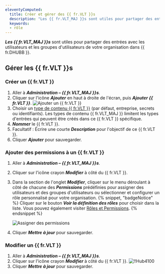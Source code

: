 ```yaml
---
eleventyComputed:
  title: Créer et gérer des {{ fr.VLT }}s
  description: "Les {{ fr.VLT_MAJ }}s sont utiles pour partager des entrées avec les utilisateurs et les groupes d'utilisateurs de votre organisation dans {{ fr.DHUBB }}."
  keywords:
  - rôle
---
```

***Les {{ fr.VLT_MAJ }}s*** sont utiles pour partager des entrées avec les utilisateurs et les groupes d'utilisateurs de votre organisation dans {{ fr.DHUBB }}.

## Gérer les {{ fr.VLT }}s

### Créer un {{ fr.VLT }}

1. Aller à ***Administration – {{ fr.VLT_MAJ }}s***.
1. Cliquer sur l'icône ***Ajouter*** en haut à droite de l'écran, puis ***Ajouter {{ fr.VLT }}***.
![Ajouter un {{ fr.VLT }}](https://cdnweb.devolutions.net/docs/docs_en_hub_Hub4098.png)
1. Choisir un [type de contenu {{ fr.VLT }}](/rdm/user-interface/customization/vault-types) (par défaut, entreprise, secrets ou identifiants). Les types de contenu {{ fr.VLT_MAJ }} limitent les types d'entrées qui peuvent être créés dans ce {{ fr.VLT }} spécifique.
1. ***Nommer*** le {{ fr.VLT }}.
1. Facultatif : Écrire une courte ***Description*** pour l'objectif de ce {{ fr.VLT }}.
1. Cliquer ***Ajouter*** pour sauvegarder.

### Ajouter des permissions à un {{ fr.VLT }}

1. Aller à ***Administration – {{ fr.VLT_MAJ }}s***.
1. Cliquer sur l'icône crayon ***Modifier*** à côté du {{ fr.VLT }}.
1. Dans la section de l'onglet ***Modifier***, cliquer sur le menu déroulant à côté de chacune des ***Permissions*** prédéfinies pour assigner des utilisateurs et des groupes d'utilisateurs ou sélectionner et configurer un rôle personnalisé pour votre organisation.
   {% snippet, "badgeNotice" %}
   Cliquer sur le bouton ***Voir la définition des rôles*** pour choisir dans la liste. Vous pouvez également visiter [Rôles et Permissions](/hub/web-interface/administration/configuration-security/system-permissions/roles-permissions/).
   {% endsnippet %}

   ![Assigner des permissions](https://cdnweb.devolutions.net/docs/docs_en_hub_Hub2347.png)

4. Cliquer ***Mettre à jour*** pour sauvegarder.

### Modifier un {{ fr.VLT }}

1. Aller à ***Administration – {{ fr.VLT_MAJ }}s***.
1. Cliquer sur l'icône crayon ***Modifier*** à côté du {{ fr.VLT }}.
![!!Hub4100](https://cdnweb.devolutions.net/docs/docs_en_hub_Hub4100.png)
1. Cliquer ***Mettre à jour*** pour sauvegarder.